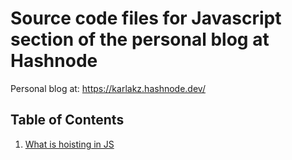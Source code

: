 # Source code files for Javascript section of the personal blog at Hashnode
Personal blog at: https://karlakz.hashnode.dev/

## Table of Contents
1. [What is hoisting in JS](../../tree/what-is-hoisting)
